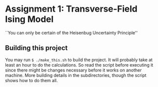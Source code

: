 # Assignment 1: Transverse-Field Ising Model

``You can only be certain of the Heisenbug Uncertainty Principle''

## Building this project

You may run `$ ./make_this.sh` to build the project.
It will probably take at least an hour to do the calculations.
So read the script before executing it since there might be
changes necessary before it works on another machine.
More building details in the subdirectories, though the script
shows how to do them all.

